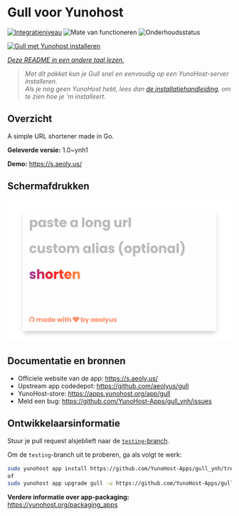 <!--
NB: Deze README is automatisch gegenereerd door <https://github.com/YunoHost/apps/tree/master/tools/readme_generator>
Hij mag NIET handmatig aangepast worden.
-->

# Gull voor Yunohost

[![Integratieniveau](https://apps.yunohost.org/badge/integration/gull)](https://ci-apps.yunohost.org/ci/apps/gull/)
![Mate van functioneren](https://apps.yunohost.org/badge/state/gull)
![Onderhoudsstatus](https://apps.yunohost.org/badge/maintained/gull)

[![Gull met Yunohost installeren](https://install-app.yunohost.org/install-with-yunohost.svg)](https://install-app.yunohost.org/?app=gull)

*[Deze README in een andere taal lezen.](./ALL_README.md)*

> *Met dit pakket kun je Gull snel en eenvoudig op een YunoHost-server installeren.*  
> *Als je nog geen YunoHost hebt, lees dan [de installatiehandleiding](https://yunohost.org/install), om te zien hoe je 'm installeert.*

## Overzicht

A simple URL shortener made in Go.


**Geleverde versie:** 1.0~ynh1

**Demo:** <https://s.aeoly.us/>

## Schermafdrukken

![Schermafdrukken van Gull](./doc/screenshots/screenshot.png)

## Documentatie en bronnen

- Officiele website van de app: <https://s.aeoly.us/>
- Upstream app codedepot: <https://github.com/aeolyus/gull>
- YunoHost-store: <https://apps.yunohost.org/app/gull>
- Meld een bug: <https://github.com/YunoHost-Apps/gull_ynh/issues>

## Ontwikkelaarsinformatie

Stuur je pull request alsjeblieft naar de [`testing`-branch](https://github.com/YunoHost-Apps/gull_ynh/tree/testing).

Om de `testing`-branch uit te proberen, ga als volgt te werk:

```bash
sudo yunohost app install https://github.com/YunoHost-Apps/gull_ynh/tree/testing --debug
of
sudo yunohost app upgrade gull -u https://github.com/YunoHost-Apps/gull_ynh/tree/testing --debug
```

**Verdere informatie over app-packaging:** <https://yunohost.org/packaging_apps>
